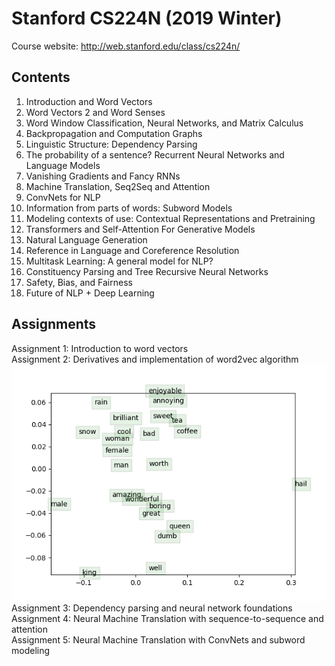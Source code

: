 # Stanford CS224N (2019 Winter)
Course website: http://web.stanford.edu/class/cs224n/

## Contents
1. Introduction and Word Vectors 
2. Word Vectors 2 and Word Senses
3. Word Window Classification, Neural Networks, and Matrix Calculus 
4. Backpropagation and Computation Graphs 
5. Linguistic Structure: Dependency Parsing 
6. The probability of a sentence? Recurrent Neural Networks and Language Models 
7. Vanishing Gradients and Fancy RNNs 
8. Machine Translation, Seq2Seq and Attention 
9. ConvNets for NLP 
10. Information from parts of words: Subword Models 
11. Modeling contexts of use: Contextual Representations and Pretraining 
12. Transformers and Self-Attention For Generative Models 
13. Natural Language Generation 
14. Reference in Language and Coreference Resolution 
15. Multitask Learning: A general model for NLP?
16. Constituency Parsing and Tree Recursive Neural Networks 
17. Safety, Bias, and Fairness
18. Future of NLP + Deep Learning 

## Assignments
Assignment 1: Introduction to word vectors  
Assignment 2: Derivatives and implementation of word2vec algorithm  
![alt text](https://github.com/gyz0807-ai/stanford_cs224n/blob/master/assignment_2/word_vectors.png)  
Assignment 3: Dependency parsing and neural network foundations  
Assignment 4: Neural Machine Translation with sequence-to-sequence and attention  
Assignment 5: Neural Machine Translation with ConvNets and subword modeling  
